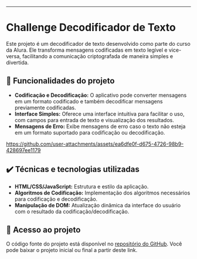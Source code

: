 ---


# Challenge Decodificador de Texto

Este projeto é um decodificador de texto desenvolvido como parte do curso da Alura. Ele transforma mensagens codificadas em texto legível e vice-versa, facilitando a comunicação criptografada de maneira simples e divertida.

## 🔨 Funcionalidades do projeto

- **Codificação e Decodificação:** O aplicativo pode converter mensagens em um formato codificado e também decodificar mensagens previamente codificadas.
- **Interface Simples:** Oferece uma interface intuitiva para facilitar o uso, com campos para entrada de texto e visualização dos resultados.
- **Mensagens de Erro:** Exibe mensagens de erro caso o texto não esteja em um formato suportado para codificação ou decodificação.


https://github.com/user-attachments/assets/ea6dfe0f-d675-4726-98b9-428697ee1179


## ✔️ Técnicas e tecnologias utilizadas

- **HTML/CSS/JavaScript:** Estrutura e estilo da aplicação.
- **Algoritmos de Codificação:** Implementação dos algoritmos necessários para codificação e decodificação.
- **Manipulação de DOM:** Atualização dinâmica da interface do usuário com o resultado da codificação/decodificação.

## 📁 Acesso ao projeto

O código fonte do projeto está disponível no [repositório do GitHub](https://github.com/YuriDorigon/codificadoralura). Você pode baixar o projeto inicial ou final a partir deste link.
